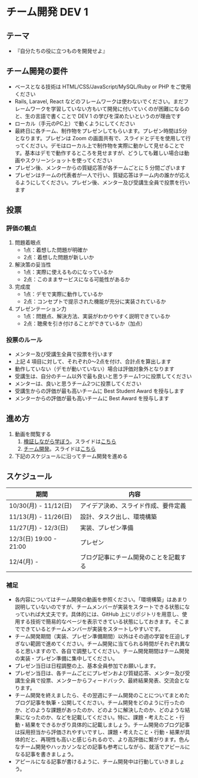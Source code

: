 # チーム開発 DEV 1

## テーマ

- 『自分たちの役に立つものを開発せよ』

## チーム開発の要件

- ベースとなる技術は HTML/CSS/JavaScript/MySQL/Ruby or PHP をご使用ください
- Rails, Laravel, React などのフレームワークは使わないでください。まだフレームワークを学習していない方もいて開発に付いていくのが困難になるのと、生の言語で書くことで DEV 1 の学びを深めたいというのが理由です
- ローカル（手元のPC上）で動くようにしてください
- 最終日に各チーム、制作物をプレゼンしてもらいます。プレゼン時間は5分となります。プレゼンは Zoom の画面共有で、スライドとデモを使用して行ってください。デモはローカル上で制作物を実際に動かして見せることです。基本はデモで動作するところを見せますが、どうしても難しい場合は動画やスクリーンショットを使ってください
- プレゼン後、メンターからの質疑応答が各チームごとに 5 分間ございます
- プレゼンはチームの代表者が一人で行い、質疑応答はチーム内の誰かが応えるようにしてください。プレゼン後、メンター及び受講生全員で投票を行います

## 投票

### 評価の観点

1. 問題着眼点
   - 1点：着想した問題が明確か
   - 2点：着想した問題が新しいか
2. 解決策の妥当性
   - 1点：実際に使えるものになっているか
   - 2点：このままサービスになる可能性があるか
3. 完成度
   - 1点：デモで実際に動作しているか
   - 2点：コンセプトで提示された機能が充分に実装されているか
4. プレゼンテーション力
   - 1点：問題点、解決方法、実装がわかりやすく説明できているか
   - 2点：聴衆を引き付けることができているか（加点）

### 投票のルール

- メンター及び受講生全員で投票を行います
- 上記 4 項目に対して、それぞれ0〜2点を付け、合計点を算出します
- 動作していない（デモが動いていない）場合は評価対象外となります
- 受講生は、自分のチーム以外で最も良いと思うチーム1つに投票してください
- メンターは、良いと思うチーム2つに投票してください
- 受講生からの評価が最も高いチームに Best Student Award を授与します
- メンターからの評価が最も高いチームに Best Award を授与します

## 進め方

1. 動画を閲覧する
   1. [検証しながら学ぼう](https://youtu.be/Ajtf0XjHkv8)。スライドは[こちら](https://docs.google.com/presentation/d/1xLGmtSohK5vys0ftoxhHX_35TBLFGF1dICgM00k35yw/edit?usp=sharing)
   2. [チーム開発](https://youtu.be/Z8pkDRawYxQ)。スライドは[こちら](https://docs.google.com/presentation/d/1p-Ryf1dRcPyLuMXv9WUHjrPn3BfQKcSNBNehfs8mqSI/edit?usp=sharing)
2. 下記のスケジュールに沿ってチーム開発を進める

## スケジュール

| 期間 | 内容 |
| ---- | ---- |
| 10/30(月) - 11/12(日) | アイデア決め、スライド作成、要件定義 |
| 11/13(月) - 11/26(日) | 設計、タスク出し、環境構築 |
| 11/27(月) - 12/3(日) | 実装、プレゼン準備 |
| 12/3(日) 19:00 - 21:00 | プレゼン |
| 12/4(月) - | ブログ記事にチーム開発のことを記載する |

### 補足

- 各内容についてはチーム開発の動画を参照ください。「環境構築」はあまり説明していないのですが、チームメンバーが実装をスタートできる状態になっていれば大丈夫です。具体的には、GitHub 上にリポジトリを用意し、使用する技術で簡易的なページを表示できている状態にしておきます。そこまでできているとチームメンバーが実装をスタートしやすいです。
- チーム開発期間（実装、プレゼン準備期間）以外はその週の学習を圧迫しすぎない範囲で進めてください。チーム開発に当てられる時間がそれぞれ異なると思いますので、各自で調整してください。チーム開発期間はチーム開発の実装・プレゼン準備に集中してください。
- プレゼン当日は日程調整の上、基本全員参加でお願いします。
- プレゼン当日は、各チームごとにプレゼンおよび質疑応答、メンター及び受講生全員で投票、メンターからフィードバック、最終結果発表、交流会となります。
- チーム開発を終えましたら、その翌週にチーム開発のことについてまとめたブログ記事を執筆・公開してください。チーム開発をどのように行ったのか、どのような課題があったのか、どのように解決したのか、どのような結果になったのか、などを記載してください。特に、課題・考えたこと・行動・結果をできるかぎり具体的に記載しましょう。チーム開発のブログ記事は採用担当から評価されやすいですし、課題・考えたこと・行動・結果が具体的だと、再現性も高いと感じられるので、より高評価に繋がります。色んなチーム開発やハッカソンなどの記事も参考にしながら、就活でアピールになる記事を書きましょう。
- アピールになる記事が書けるように、チーム開発中は行動していきましょう。